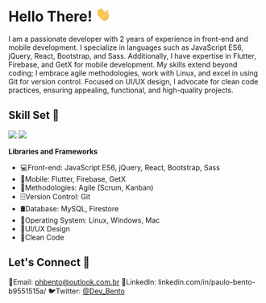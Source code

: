 


<h1>Hello There! <img  src="https://raw.githubusercontent.com/ABSphreak/ABSphreak/master/gifs/Hi.gif" width="30px"></h1>

I am a passionate developer with 2 years of experience in front-end and mobile development. I specialize in languages such as JavaScript ES6, jQuery, React, Bootstrap, and Sass. Additionally, I have expertise in Flutter, Firebase, and GetX for mobile development. My skills extend beyond coding; I embrace agile methodologies, work with Linux, and excel in using Git for version control. Focused on UI/UX design, I advocate for clean code practices, ensuring appealing, functional, and high-quality projects.

## Skill Set :muscle:

<img src="https://github-readme-stats.vercel.app/api?username=paulohenriquebento&show_icons=true&theme=tokyonight"> <img src= "https://github-readme-stats.vercel.app/api/top-langs/?username=paulohenriquebento&layout=compact&theme=tokyonight">

**Libraries and Frameworks**

-   💻Front-end: JavaScript ES6, jQuery, React, Bootstrap, Sass
-   📱Mobile: Flutter, Firebase, GetX
-   🚀Methodologies: Agile (Scrum, Kanban)
-   🗄️Version Control: Git
-   🛢️Database: MySQL, Firestore
-   🐧Operating System: Linux, Windows, Mac
-   🎨UI/UX Design
-   🧹Clean Code

## Let's Connect :handshake:

📧Email: [phbento@outlook.com.br](mailto:your@email.com) 
💼LinkedIn: linkedin.com/in/paulo-bento-b9551515a/
:bird:Twitter: <a href="https://twitter.com/Dev_Bento">@Dev_Bento</a>
